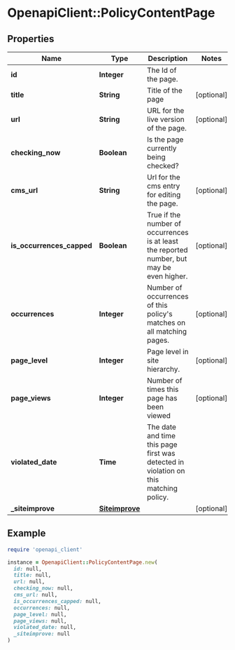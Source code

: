 # OpenapiClient::PolicyContentPage

## Properties

| Name | Type | Description | Notes |
| ---- | ---- | ----------- | ----- |
| **id** | **Integer** | The Id of the page. |  |
| **title** | **String** | Title of the page | [optional] |
| **url** | **String** | URL for the live version of the page. | [optional] |
| **checking_now** | **Boolean** | Is the page currently being checked? |  |
| **cms_url** | **String** | Url for the cms entry for editing the page. | [optional] |
| **is_occurrences_capped** | **Boolean** | True if the number of occurrences is at least the reported number, but may be even higher. | [optional] |
| **occurrences** | **Integer** | Number of occurrences of this policy&#39;s matches on all matching pages. | [optional] |
| **page_level** | **Integer** | Page level in site hierarchy. | [optional] |
| **page_views** | **Integer** | Number of times this page has been viewed | [optional] |
| **violated_date** | **Time** | The date and time this page first was detected in violation on this matching policy. |  |
| **_siteimprove** | [**Siteimprove**](Siteimprove.md) |  | [optional] |

## Example

```ruby
require 'openapi_client'

instance = OpenapiClient::PolicyContentPage.new(
  id: null,
  title: null,
  url: null,
  checking_now: null,
  cms_url: null,
  is_occurrences_capped: null,
  occurrences: null,
  page_level: null,
  page_views: null,
  violated_date: null,
  _siteimprove: null
)
```


